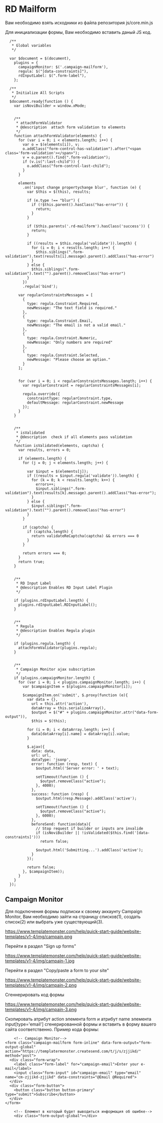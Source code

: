 # RD Mailform

Вам необходимо взять исходники из файла репозитория js/core.min.js

Для инициализации формы, Вам необходимо вставить даный JS код.

	  /**
	   * Global variables
	   */

	  var $document = $(document),
	    plugins = {
	      campaignMonitor: $('.campaign-mailform'),
	      regula: $("[data-constraints]"),  
	      rdInputLabel: $(".form-label"),
	    };

	  /**
	   * Initialize All Scripts
	   */
	  $document.ready(function () {
	    var isNoviBuilder = window.xMode;


	    /**
	     * attachFormValidator
	     * @description  attach form validation to elements
	     */
	    function attachFormValidator(elements) {
	      for (var i = 0; i < elements.length; i++) {
	        var o = $(elements[i]), v;
	        o.addClass("form-control-has-validation").after("<span class='form-validation'></span>");
	        v = o.parent().find(".form-validation");
	        if (v.is(":last-child")) {
	          o.addClass("form-control-last-child");
	        }
	      }

	      elements
	        .on('input change propertychange blur', function (e) {
	          var $this = $(this), results;

	          if (e.type !== "blur") {
	            if (!$this.parent().hasClass("has-error")) {
	              return;
	            }
	          }

	          if ($this.parents('.rd-mailform').hasClass('success')) {
	            return;
	          }

	          if ((results = $this.regula('validate')).length) {
	            for (i = 0; i < results.length; i++) {
	              $this.siblings(".form-validation").text(results[i].message).parent().addClass("has-error")
	            }
	          } else {
	            $this.siblings(".form-validation").text("").parent().removeClass("has-error")
	          }
	        })
	        .regula('bind');

	      var regularConstraintsMessages = [
	        {
	          type: regula.Constraint.Required,
	          newMessage: "The text field is required."
	        },
	        {
	          type: regula.Constraint.Email,
	          newMessage: "The email is not a valid email."
	        },
	        {
	          type: regula.Constraint.Numeric,
	          newMessage: "Only numbers are required"
	        },
	        {
	          type: regula.Constraint.Selected,
	          newMessage: "Please choose an option."
	        }
	      ];


	      for (var i = 0; i < regularConstraintsMessages.length; i++) {
	        var regularConstraint = regularConstraintsMessages[i];

	        regula.override({
	          constraintType: regularConstraint.type,
	          defaultMessage: regularConstraint.newMessage
	        });
	      }
	    }


	    /**
	     * isValidated
	     * @description  check if all elements pass validation
	     */
	    function isValidated(elements, captcha) {
	      var results, errors = 0;

	      if (elements.length) {
	        for (j = 0; j < elements.length; j++) {

	          var $input = $(elements[j]);
	          if ((results = $input.regula('validate')).length) {
	            for (k = 0; k < results.length; k++) {
	              errors++;
	              $input.siblings(".form-validation").text(results[k].message).parent().addClass("has-error");
	            }
	          } else {
	            $input.siblings(".form-validation").text("").parent().removeClass("has-error")
	          }
	        }

	        if (captcha) {
	          if (captcha.length) {
	            return validateReCaptcha(captcha) && errors === 0
	          }
	        }

	        return errors === 0;
	      }
	      return true;
	    }


	    /**
	     * RD Input Label
	     * @description Enables RD Input Label Plugin
	     */

	    if (plugins.rdInputLabel.length) {
	      plugins.rdInputLabel.RDInputLabel();
	    }


	    /**
	     * Regula
	     * @description Enables Regula plugin
	     */

	    if (plugins.regula.length) {
	      attachFormValidator(plugins.regula);
	    }


	    /**
	     * Campaign Monitor ajax subscription
	     */
	    if (plugins.campaignMonitor.length) {
	      for (var i = 0; i < plugins.campaignMonitor.length; i++) {
	        var $campaignItem = $(plugins.campaignMonitor[i]);

	        $campaignItem.on('submit', $.proxy(function (e){
	          var data = {},
	            url = this.attr('action'),
	            dataArray = this.serializeArray(),
	            $output = $("#" + plugins.campaignMonitor.attr("data-form-output")),
	            $this = $(this);

	          for (i = 0; i < dataArray.length; i++) {
	            data[dataArray[i].name] = dataArray[i].value;
	          }

	          $.ajax({
	            data: data,
	            url: url,
	            dataType: 'jsonp',
	            error: function (resp, text) {
	              $output.html('Server error: ' + text);

	              setTimeout(function () {
	                $output.removeClass("active");
	              }, 4000);
	            },
	            success: function (resp) {
	              $output.html(resp.Message).addClass('active');

	              setTimeout(function () {
	                $output.removeClass("active");
	              }, 6000);
	            },
	            beforeSend: function(data){
	              // Stop request if builder or inputs are invalide
	              if (isNoviBuilder || !isValidated($this.find('[data-constraints]')))
	                return false;

	              $output.html('Submitting...').addClass('active');
	            }
	          });

	          return false;
	        }, $campaignItem));
	      }
	    }
	  });


## Campaign Monitor

Для подключения формы подписки к своему аккаунту Campaign Monitor, Вам необходимо зайти на страницу списков(1), создать список(2) или выбрать уже существующий(3).

https://www.templatemonster.com/help/quick-start-guide/website-templates/v1-4/img/campain.png

Перейти в раздел "Sign up forms"

https://www.templatemonster.com/help/quick-start-guide/website-templates/v1-4/img/campain-1.jpg

Перейти в раздел "Copy/paste a form to your site"

https://www.templatemonster.com/help/quick-start-guide/website-templates/v1-4/img/campain-2.png

Сгеннерировать код формы

https://www.templatemonster.com/help/quick-start-guide/website-templates/v1-4/img/campain-3.png

Скопировать атрибут action элемента form и атрибут name элемента input[type='email'] сгенерированной формы и вставить в форму вашего сайта соответственно. 
Пример кода формы:

		<!-- Campaign Monitor-->
    <form class="campaign-mailform form-inline" data-form-output="form-output-global" action="https://templatermonster.createsend.com/t/j/s/zjjikd/" method="post">
      <div class="form-wrap">
        <label class="form-label" for="campaign-email">Enter your e-mail</label>
        <input class="form-input" id="campaign-email" type="email" name="cm-zjjikd-zjjikd" data-constraints="@Email @Required">
      </div>
      <div class="form-button">
        <button class="button button-primary" type="submit">Subscribe</button>
      </div>
    </form>

		<!-- Елемент в который будет выводиться информация об ошибке-->
		<div class="form-output-global"></div>